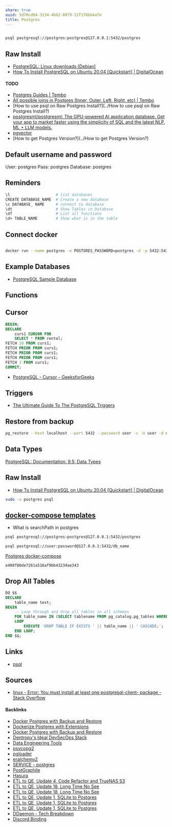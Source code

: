 ```yaml
---
share: true
uuid: 5d70cd64-3134-4b62-8879-12f1f8bb4afe
title: Postgres
---
```

``` bash

psql postgresql://postgres:postgres@127.0.0.1:5432/postgres

```
## Raw Install

- [PostgreSQL: Linux downloads (Debian)](https://www.postgresql.org/download/linux/debian/)
- [How To Install PostgreSQL on Ubuntu 20.04 [Quickstart] | DigitalOcean](https://www.digitalocean.com/community/tutorials/how-to-install-postgresql-on-ubuntu-20-04-quickstart)
#### TODO

* [Postgres Guides | Tembo](https://tembo.io/docs/category/postgres-guides/)
* [All possible joins in Postgres (Inner, Outer, Left, Right, etc) | Tembo](https://tembo.io/docs/postgres_guides/all-possible-joins-in-postgres/)
* [How to use psql on Raw Postgres Install?](../How to use psql on Raw Postgres Install?)
* [postgresml/postgresml: The GPU-powered AI application database. Get your app to market faster using the simplicity of SQL and the latest NLP, ML + LLM models.](https://github.com/postgresml/postgresml)
* [pgvector](../3029ac33-c2ec-4824-80a6-77dbd0c779a0)
* [How to get Postgres Version?](../How to get Postgres Version?)
## Default username and password

User: postgres
Pass: postgres
Database: postgres

## Reminders

``` bash
\l                    # list databases
CREATE DATABASE_NAME  # Create a new database
\c DATABASE_ NAME     # connect to database
\dt                   # Show Tables in Database
\df                   # List all functions
\d+ TABLE_NAME        # Show what is in the table
```

## Connect docker

``` bash

docker run --name postgres -e POSTGRES_PASSWORD=postgres -d -p 5432:5432 postgres

```
## Example Databases

* [PostgreSQL Sample Database](https://www.postgresqltutorial.com/postgresql-getting-started/postgresql-sample-database/)

## Functions

## Cursor

``` sql
BEGIN;
DECLARE 
    curs1 CURSOR FOR
    SELECT * FROM rental;
FETCH 10 FROM curs1;
FETCH PRIOR FROM curs1;
FETCH PRIOR FROM curs1;
FETCH PRIOR FROM curs1;
FETCH 3 FROM curs1;
COMMIT;
```

* [PostgreSQL - Cursor - GeeksforGeeks](https://www.geeksforgeeks.org/postgresql-cursor/)

## Triggers 

* [The Ultimate Guide To The PostgreSQL Triggers](https://www.postgresqltutorial.com/postgresql-triggers/)

## Restore from backup

``` bash
pg_restore --host localhost --port 5432 --password user -c -U user -d dvdrental -v "/home/paul/Downloads/dvdrental.tar" -W
```

## Data Types

[PostgreSQL: Documentation: 9.5: Data Types](https://www.postgresql.org/docs/9.5/datatype.html)

## Raw Install

* [How To Install PostgreSQL on Ubuntu 20.04 [Quickstart] | DigitalOcean](https://www.digitalocean.com/community/tutorials/how-to-install-postgresql-on-ubuntu-20-04-quickstart)

``` bash
sudo -u postgres psql
```


## [docker-compose templates](../9131ee78-32f0-4a69-b211-25d36d75048e)

* What is searchPath in postgres

``` bash
psql postgresql://postgres:postgres@127.0.0.1:5432/postgres

psql postgresql://user:password@127.0.0.1:5432/db_name
```

[Postgres docker-compose](https://gist.github.com/dentropy/e408f86de7261a516af9bb43234ae343)

``` gist
e408f86de7261a516af9bb43234ae343
```

## Drop All Tables

``` sql
DO $$ 
DECLARE 
    table_name text;
BEGIN
    -- Loop through and drop all tables in all schemas
    FOR table_name IN (SELECT tablename FROM pg_catalog.pg_tables WHERE schemaname != 'pg_catalog' AND schemaname != 'information_schema') 
    LOOP
        EXECUTE 'DROP TABLE IF EXISTS ' || table_name || ' CASCADE;';
    END LOOP;
END $$;
```
## Links

* [psql](../4409a1a7-de50-4bbb-8a7c-73c57dc3439a)


## Sources

* [linux - Error: You must install at least one postgresql-client- package - Stack Overflow](https://stackoverflow.com/questions/5301997/error-you-must-install-at-least-one-postgresql-client-version-package)

#### Backlinks

* [Docker Postgres with Backup and Restore](/c32224a7-826f-47a5-a7af-dfe0ffcdb2f1)
* [Dockerize Postgres with Extensions](/d7280f31-9dcc-4816-b205-8a7f93650f88)
* [Docker Postgres with Backup and Restore](/984a339d-135b-447f-a2d3-1ae03829743b)
* [Dentropy's Ideal DevSecOps Stack](/406a13ea-5f64-440a-b454-6b43afe9e0d5)
* [Data Engineering Tools](/0c2a3ad1-94c7-432e-9b8f-cd051028fd75)
* [psycopg2](/3fab38a4-8d02-49ff-b524-db359affb04f)
* [pgloader](/3e68e86b-999f-48fa-9ae8-116b40062c78)
* [eralchemy2](/1ad7685f-69bf-4412-a9fa-628315242c08)
* [SERVICE - postgres](/3f50dc5b-20b7-4aac-b57a-47da77b5e96f)
* [PostGraphile](/314a79d7-8c7a-4b68-9f5d-eb161de21e8a)
* [Hasura](/2d4e9540-43e3-4891-be02-a8596ee7d727)
* [ETL to QE, Update 4, Code Refactor and TrueNAS S3](/d59dbed7-08bd-462e-8f87-24a80c791f46)
* [ETL to QE, Update 18, Long Time No See](/07184fda-87ef-4fa9-9c6e-1c4382f6fabc)
* [ETL to QE, Update 18, Long Time No See](/07184fda-87ef-4fa9-9c6e-1c4382f6fabc)
* [ETL to QE, Update 1, SQLite to Postgres](/adf51542-a86b-437b-8542-9ef82c41d7a2)
* [ETL to QE, Update 1, SQLite to Postgres](/adf51542-a86b-437b-8542-9ef82c41d7a2)
* [ETL to QE, Update 1, SQLite to Postgres](/adf51542-a86b-437b-8542-9ef82c41d7a2)
* [DDaemon - Tech Breakdown](/457c6a22-361f-4b4b-9867-809c7c6d0316)
* [Discord Binding](/1c376bfd-75ef-4c0d-9e23-3680653de55f)